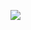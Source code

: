**![](https://lh5.googleusercontent.com/V4nV7toNM2USlt9997bvo2LIrZBHfZ8XdLm5VKYc87yAUMbmJe7gHhKcBq0ybEUieYzZxz_eBGAWPUFxFq9nbDu6GwjVgVUzcyRWphR8WuZsnzthLcfCwfEMB3K1c5bEeD7Sb0BqBvHCrfonw0BQuxbDTNbLGJqHo6Qc7pVAw6MxSLnEwoz4YRdw_tbP=nw)**